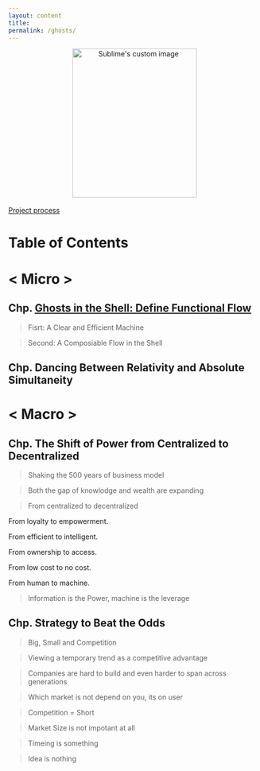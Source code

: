 ```yaml
---
layout: content
title: 
permalink: /ghosts/
---
```


<p align="center">
  <img width="250" height="300" src="https://c1.staticflickr.com/5/4796/38914698780_ac39eb41f4_b.jpg" alt="Sublime's custom image"/>
</p>

[Project process](https://github.com/allenleein/brains/projects/15)

# Table of Contents


# < Micro >

## Chp. [Ghosts in the Shell: Define Functional Flow](https://allenleein.github.io/brains/2018/03/defining-functional-flow)

> Fisrt: A Clear and Efficient Machine

> Second: A Composiable Flow in the Shell

## Chp. Dancing Between Relativity and Absolute Simultaneity

# < Macro >

## Chp. The Shift of Power from Centralized to Decentralized

> Shaking the 500 years of business model

> Both the gap of knowlodge and wealth are expanding

> From centralized to decentralized

From loyalty to empowerment.

From efficient to intelligent.

From ownership to access.

From low cost to no cost.

From human to machine.

> Information is the Power, machine is the leverage

## Chp. Strategy to Beat the Odds

> Big, Small and Competition

> Viewing a temporary trend as a competitive advantage

> Companies are hard to build and even harder to span across generations

> Which market is not depend on you, its on user

> Competition = Short

> Market Size is not impotant at all

> Timeing is something

> Idea is nothing 







